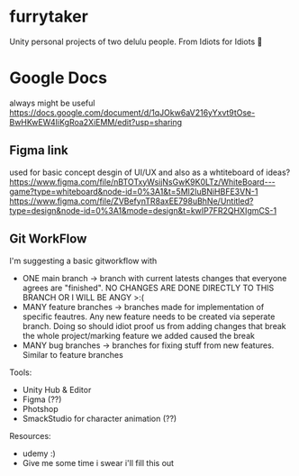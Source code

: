 # furrytaker
Unity personal projects of two delulu people. From Idiots for Idiots 🥰

# Google Docs
always might be useful
https://docs.google.com/document/d/1qJOkw6aV216yYxvt9tOse-BwHKwEW4IiKgRoa2XiEMM/edit?usp=sharing

## Figma link
used for basic concept desgin of UI/UX 
and also as a whtiteboard of ideas? 
https://www.figma.com/file/nBTOTxyWsijNsGwK9K0LTz/WhiteBoard---game?type=whiteboard&node-id=0%3A1&t=5Ml2IuBNiHBFE3VN-1
https://www.figma.com/file/ZVBefynTR8axEE798uBhNe/Untitled?type=design&node-id=0%3A1&mode=design&t=kwIP7FR2QHXIgmCS-1

## Git WorkFlow
I'm suggesting a basic gitworkflow with
- ONE main branch -> branch with current latests changes that everyone agrees are "finished".
NO CHANGES ARE DONE DIRECTLY TO THIS BRANCH OR I WILL BE ANGY >:(
- MANY feature branches -> branches made for implementation of specific feautres. Any new feature needs to be created via seperate branch.
  Doing so should idiot proof us from adding changes that break the whole project/marking feature we added caused the break
- MANY bug branches -> branches for fixing stuff from new features. Similar to feature branches


Tools:
- Unity Hub & Editor
- Figma (??)
- Photshop
- SmackStudio for character animation (??)

Resources:
- udemy :)
- Give me some time i swear i'll fill this out
